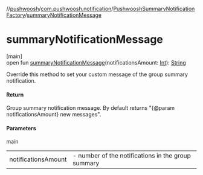 //[pushwoosh](../../../index.md)/[com.pushwoosh.notification](../index.md)/[PushwooshSummaryNotificationFactory](index.md)/[summaryNotificationMessage](summary-notification-message.md)

# summaryNotificationMessage

[main]\
open fun [summaryNotificationMessage](summary-notification-message.md)(notificationsAmount: [Int](https://kotlinlang.org/api/latest/jvm/stdlib/kotlin-stdlib/kotlin/-int/index.html)): [String](https://developer.android.com/reference/kotlin/java/lang/String.html)

Override this method to set your custom message of the group summary notification.

#### Return

Group summary notification message. By default returns &quot;{@param notificationsAmount} new messages&quot;.

#### Parameters

main

| | |
|---|---|
| notificationsAmount | - number of the notifications in the group summary |
